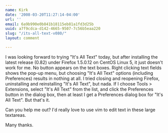 ```yaml
---
name: Kirk
date: '2008-03-20T11:27:14-04:00'
url: ''
email: 6a9b990e0b841b18115eb81a1fd3d25b
uuid: a7f9cdca-d142-4665-9507-7c56b5eaa220
slug: "/its-all-text-v080/"
layout: comment

---
```


I was looking forward to trying "It's All Text" today, but after installing the latest release (0.82) under Firefox 1.5.0.12 on CentOS Linux 5, it just doesn't work for me. No button appears on the text boxes. Right clicking text fields shows the pop-up menu, but choosing "It's All Text" options (including Preferences) results in nothing at all. I tried closing and reopening Firefox, uninstalling and reinstalling "It's All Text", but nada. If I choose Tools &gt; Extensions, select "It's All Text" from the list, and click the Preferences button in the dialog box, then at least I get a Preferences dialog box for "It's All Text". But that's it.

Can you help me out? I'd really love to use vim to edit text in these large textareas.

Many thanks.
